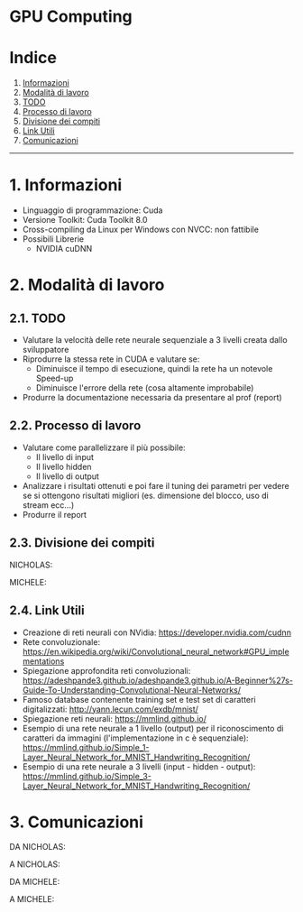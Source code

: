 GPU Computing
================

# Indice

1. [Informazioni](#1-informazioni)
2. [Modalità di lavoro](#2-modalità-di-lavoro)
  1. [TODO](#21-todo)
  2. [Processo di lavoro](#22-processo-di-lavoro)
  3. [Divisione dei compiti](#23-divisione-dei-compiti)
  4. [Link Utili](#24-link-utili)
3. [Comunicazioni](#3-comunicazioni)


-----------------

# 1. Informazioni

- Linguaggio di programmazione: Cuda
- Versione Toolkit: Cuda Toolkit 8.0
- Cross-compiling da Linux per Windows con NVCC: non fattibile
- Possibili Librerie
    - NVIDIA cuDNN

# 2. Modalità di lavoro

## 2.1. TODO

- Valutare la velocità delle rete neurale sequenziale a 3 livelli creata dallo sviluppatore
- Riprodurre la stessa rete in CUDA e valutare se:
    - Diminuisce il tempo di esecuzione, quindi la rete ha un notevole Speed-up
    - Diminuisce l'errore della rete (cosa altamente improbabile)
- Produrre la documentazione necessaria da presentare al prof (report)


## 2.2. Processo di lavoro

- Valutare come parallelizzare il più possibile:
    - Il livello di input
    - Il livello hidden
    - Il livello di output
- Analizzare i risultati ottenuti e poi fare il tuning dei parametri per vedere se si ottengono risultati
migliori (es. dimensione del blocco, uso di stream ecc...)
- Produrre il report
 

## 2.3. Divisione dei compiti

NICHOLAS:


MICHELE:

## 2.4. Link Utili

- Creazione di reti neurali con NVidia: https://developer.nvidia.com/cudnn
- Rete convoluzionale: https://en.wikipedia.org/wiki/Convolutional_neural_network#GPU_implementations
- Spiegazione approfondita reti convoluzionali: https://adeshpande3.github.io/adeshpande3.github.io/A-Beginner%27s-Guide-To-Understanding-Convolutional-Neural-Networks/
- Famoso database contenente training set e test set di caratteri digitalizzati: http://yann.lecun.com/exdb/mnist/
- Spiegazione reti neurali: https://mmlind.github.io/
- Esempio di una rete neurale a 1 livello (output) per il riconoscimento di caratteri da immagini (l'implementazione in c è sequenziale): https://mmlind.github.io/Simple_1-Layer_Neural_Network_for_MNIST_Handwriting_Recognition/
- Esempio di una rete neurale a 3 livelli (input - hidden - output): https://mmlind.github.io/Simple_3-Layer_Neural_Network_for_MNIST_Handwriting_Recognition/


# 3. Comunicazioni

DA NICHOLAS:



A NICHOLAS:



DA MICHELE:


A MICHELE:
